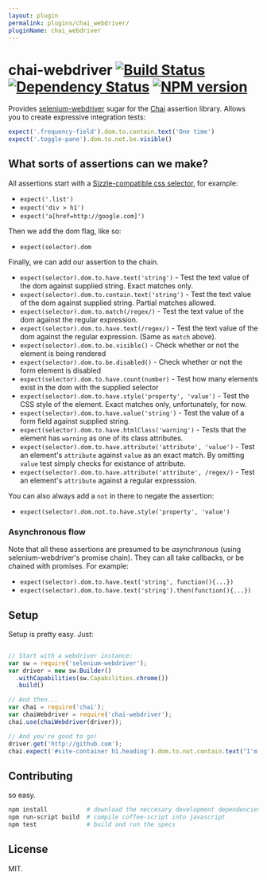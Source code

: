 ```yaml
---
layout: plugin
permalink: plugins/chai_webdriver/
pluginName: chai_webdriver
---
```


# chai-webdriver [![Build Status](https://travis-ci.org/goodeggs/chai-webdriver.png)](https://travis-ci.org/goodeggs/chai-webdriver) [![Dependency Status](https://david-dm.org/goodeggs/chai-webdriver.png)](https://david-dm.org/goodeggs/chai-webdriver) [![NPM version](https://badge.fury.io/js/chai-webdriver.png)](http://badge.fury.io/js/chai-webdriver)

Provides [selenium-webdriver](https://npmjs.org/package/selenium-webdriver) sugar for the [Chai](http://chaijs.com/) assertion library. Allows you to create expressive integration tests:

```javascript
expect('.frequency-field').dom.to.contain.text('One time')
expect('.toggle-pane').dom.to.not.be.visible()
```

## What sorts of assertions can we make?

All assertions start with a [Sizzle-compatible css selector](http://sizzlejs.com/), for example:

- `expect('.list')`
- `expect('div > h1')`
- `expect('a[href=http://google.com]')`

Then we add the dom flag, like so:

- `expect(selector).dom`

Finally, we can add our assertion to the chain.

- `expect(selector).dom.to.have.text('string')` - Test the text value of the dom against supplied string. Exact matches only.
- `expect(selector).dom.to.contain.text('string')` - Test the text value of the dom against supplied string. Partial matches allowed.
- `expect(selector).dom.to.match(/regex/)` - Test the text value of the dom against the regular expression.
- `expect(selector).dom.to.have.text(/regex/)` - Test the text value of the dom against the regular expression. (Same as `match` above).
- `expect(selector).dom.to.be.visible()` - Check whether or not the element is being rendered
- `expect(selector).dom.to.be.disabled()` - Check whether or not the form element is disabled
- `expect(selector).dom.to.have.count(number)` - Test how many elements exist in the dom with the supplied selector
- `expect(selector).dom.to.have.style('property', 'value')` - Test the CSS style of the element. Exact matches only, unfortunately, for now.
- `expect(selector).dom.to.have.value('string')` - Test the value of a form field against supplied string.
- `expect(selector).dom.to.have.htmlClass('warning')` - Tests that the element has `warning` as one of its class attributes.
- `expect(selector).dom.to.have.attribute('attribute', 'value')` - Test an element's `attribute` against `value` as an exact match. By omitting `value` test simply checks for existance of attribute.
- `expect(selector).dom.to.have.attribute('attribute', /regex/)` - Test an element's `attribute` against a regular expresssion.

You can also always add a `not` in there to negate the assertion:

- `expect(selector).dom.not.to.have.style('property', 'value')`


### Asynchronous flow

Note that all these assertions are presumed to be *asynchronous* (using selenium-webdriver's promise chain).
They can all take callbacks, or be chained with promises. For example:

- `expect(selector).dom.to.have.text('string', function(){...})`
- `expect(selector).dom.to.have.text('string').then(function(){...})`


## Setup

Setup is pretty easy. Just:

```javascript

// Start with a webdriver instance:
var sw = require('selenium-webdriver');
var driver = new sw.Builder()
  .withCapabilities(sw.Capabilities.chrome())
  .build()

// And then...
var chai = require('chai');
var chaiWebdriver = require('chai-webdriver');
chai.use(chaiWebdriver(driver));

// And you're good to go!
driver.get('http://github.com');
chai.expect('#site-container h1.heading').dom.to.not.contain.text("I'm a kitty!");
```

## Contributing

so easy.

```bash
npm install           # download the neccesary development dependencies
npm run-script build  # compile coffee-script into javascript
npm test              # build and run the specs
```

## License

MIT.
